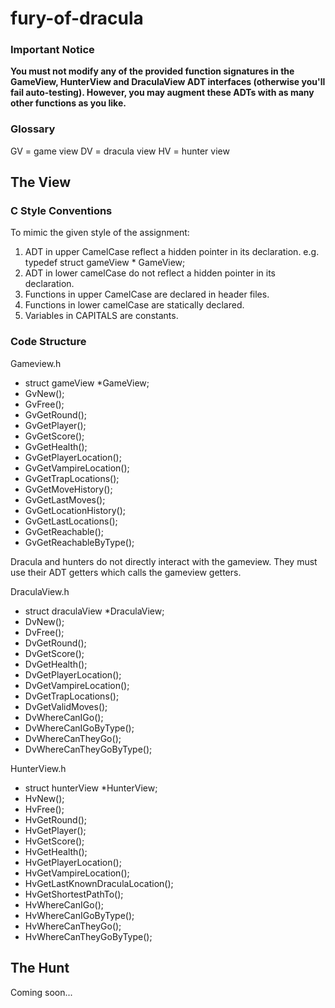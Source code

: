 # fury-of-dracula

### Important Notice
**You must not modify any of the provided function signatures in the GameView, HunterView and DraculaView ADT interfaces (otherwise you'll fail auto-testing). However, you may augment these ADTs with as many other functions as you like.**

### Glossary
GV = game view
DV = dracula view
HV = hunter view

## The View

### C Style Conventions

To mimic the given style of the assignment:

1. ADT in upper CamelCase reflect a hidden pointer in its declaration.
    e.g. typedef struct gameView * GameView;
2. ADT in lower camelCase do not reflect a hidden pointer in its declaration.
3. Functions in upper CamelCase are declared in header files.
4. Functions in lower camelCase are statically declared.
5. Variables in CAPITALS are constants.

### Code Structure

Gameview.h
- struct gameView \*GameView;
- GvNew();
- GvFree();
- GvGetRound();
- GvGetPlayer();
- GvGetScore();
- GvGetHealth();
- GvGetPlayerLocation();
- GvGetVampireLocation();
- GvGetTrapLocations();
- GvGetMoveHistory();
- GvGetLastMoves();
- GvGetLocationHistory();
- GvGetLastLocations();
- GvGetReachable();
- GvGetReachableByType();

Dracula and hunters do not directly interact with the gameview. They must use their ADT getters which calls the gameview getters.

DraculaView.h
- struct draculaView \*DraculaView;
- DvNew();
- DvFree();
- DvGetRound();
- DvGetScore();
- DvGetHealth();
- DvGetPlayerLocation();
- DvGetVampireLocation();
- DvGetTrapLocations();
- DvGetValidMoves();
- DvWhereCanIGo();
- DvWhereCanIGoByType();
- DvWhereCanTheyGo();
- DvWhereCanTheyGoByType();

HunterView.h
- struct hunterView \*HunterView;
- HvNew();
- HvFree();
- HvGetRound();
- HvGetPlayer();
- HvGetScore();
- HvGetHealth();
- HvGetPlayerLocation();
- HvGetVampireLocation();
- HvGetLastKnownDraculaLocation();
- HvGetShortestPathTo();
- HvWhereCanIGo();
- HvWhereCanIGoByType();
- HvWhereCanTheyGo();
- HvWhereCanTheyGoByType();

## The Hunt

Coming soon...
